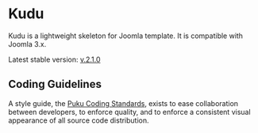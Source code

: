 # Kudu

Kudu is a lightweight skeleton for Joomla template. It is compatible with Joomla 3.x.

Latest stable version: [v.2.1.0](//github.com/krishnan57474/kudu/releases/tag/v.2.1.0)

## Coding Guidelines

A style guide, the [Puku Coding Standards](//github.com/krishnan57474/puku), exists to ease collaboration between developers, to enforce quality, and to enforce a consistent visual appearance of all source code distribution.
